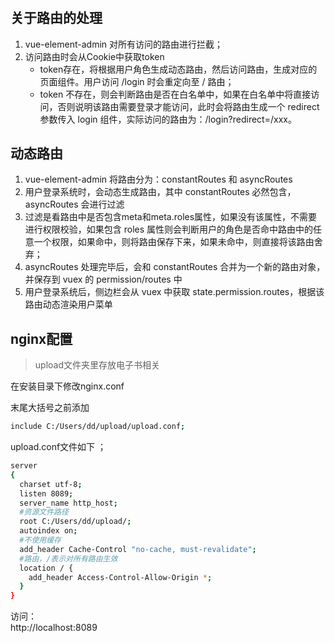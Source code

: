 # 

## 关于路由的处理  
1. vue-element-admin 对所有访问的路由进行拦截；  
2. 访问路由时会从Cookie中获取token
   - token存在，将根据用户角色生成动态路由，然后访问路由，生成对应的页面组件。用户访问 /login 时会重定向至 / 路由；  
   - token 不存在，则会判断路由是否在白名单中，如果在白名单中将直接访问，否则说明该路由需要登录才能访问，此时会将路由生成一个 redirect 参数传入 login 组件，实际访问的路由为：/login?redirect=/xxx。  

## 动态路由   
1. vue-element-admin 将路由分为：constantRoutes 和 asyncRoutes  
2. 用户登录系统时，会动态生成路由，其中 constantRoutes 必然包含，asyncRoutes 会进行过滤   
3. 过滤是看路由中是否包含meta和meta.roles属性，如果没有该属性，不需要进行权限校验，如果包含 roles 属性则会判断用户的角色是否命中路由中的任意一个权限，如果命中，则将路由保存下来，如果未命中，则直接将该路由舍弃；    
4. asyncRoutes 处理完毕后，会和 constantRoutes 合并为一个新的路由对象，并保存到 vuex 的 permission/routes 中   
5. 用户登录系统后，侧边栏会从 vuex 中获取 state.permission.routes，根据该路由动态渲染用户菜单    


## nginx配置  

>upload文件夹里存放电子书相关

在安装目录下修改nginx.conf  

末尾大括号之前添加

```sh
include C:/Users/dd/upload/upload.conf;
``` 

upload.conf文件如下 ；   

```sh
server
{ 
  charset utf-8;
  listen 8089;
  server_name http_host;
  #资源文件路径
  root C:/Users/dd/upload/;
  autoindex on;
  #不使用缓存
  add_header Cache-Control "no-cache, must-revalidate";
  #路由，/表示对所有路由生效
  location / { 
    add_header Access-Control-Allow-Origin *;
  }
}
```

访问：  
http://localhost:8089
